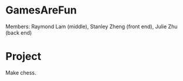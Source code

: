 GamesAreFun
===========

Members: Raymond Lam (middle), Stanley Zheng (front end), Julie Zhu (back end)


Project
========
Make chess.

